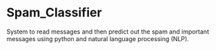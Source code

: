# Spam_Classifier

System to read messages and then predict out the spam and important messages using python and natural language processing (NLP).
